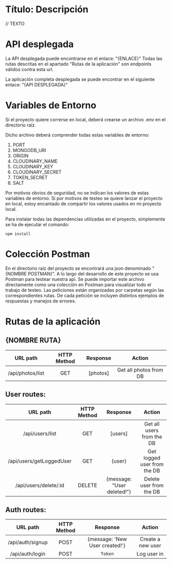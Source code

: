 # Título: Descripción

// TEXTO

# API desplegada

La API desplegada puede encontrarse en el enlace: "{ENLACE}"
Todas las rutas descritas en el apartado "Rutas de la aplicación" son endpoints válidos contra esta url.

La aplicación completa desplegada se puede encontrar en el siguiente enlace: "{API DESPLEGADA}"

# Variables de Entorno

Si el proyecto quiere correrse en local, deberá crearse un archivo .env en el directorio raíz. 

Dicho archivo deberá comprender todas estas variables de entorno:

1. PORT
2. MONGODB_URI
3. ORIGIN
4. CLOUDINARY_NAME
5. CLOUDINARY_KEY
6. CLOUDINARY_SECRET
7. TOKEN_SECRET
8. SALT

Por motivos obvios de seguridad, no se indican los valores de estas variables de entorno. Si por motivos de testeo se quiere lanzar el proyecto en local, estoy encantado de compartir los valores usados en mi proyecto local. 

Para instalar todas las dependencias utilizadas en el proyecto, simplemente se ha de ejecutar el comando:
```
npm install
```

# Colección Postman

En el directorio raíz del proyecto se encontrará una json denominado "{NOMBRE POSTMAN}". A lo largo del desarrollo de este proyecto se usa Postman para testear nuestra api. Se puede importar este archivo directamente como una colección en Postman para visualizar todo el trabajo de testeo. Las peticiones están organizadas por carpetas según las correspondientes rutas. De cada petición se incluyen distintos ejemplos de respuestas y manejos de errores.

# Rutas de la aplicación

## **{NOMBRE RUTA}**

| URL path                    | HTTP Method       | Response                          | Action                        |
| :--------------------------:|:-----------------:| :--------------------------------:| :----------------------------:|
| /api/photos/list             | GET               | [photos]                           | Get all photos from DB

## **User routes**:

| URL path                    | HTTP Method       | Response                          | Action                        |
| :--------------------------:|:-----------------:| :--------------------------------:| :----------------------------:|
| /api/users/list             | GET               | [users]                           | Get all users from the DB     |
| /api/users/getLoggedUser             | GET               | {user}                           | Get logged user from the DB     |
| /api/users/delete/:id             | DELETE               | {message: "User deleted!"}                           | Delete user from the DB     |

## **Auth routes**:

| URL path                    | HTTP Method       | Response                          | Action                        |
| :--------------------------:|:-----------------:| :--------------------------------:| :----------------------------:|
| /api/auth/signup            | POST              | {message: 'New User created!'}    | Create a new user             |
| /api/auth/login             | POST              | `Token`    | Log user in             |